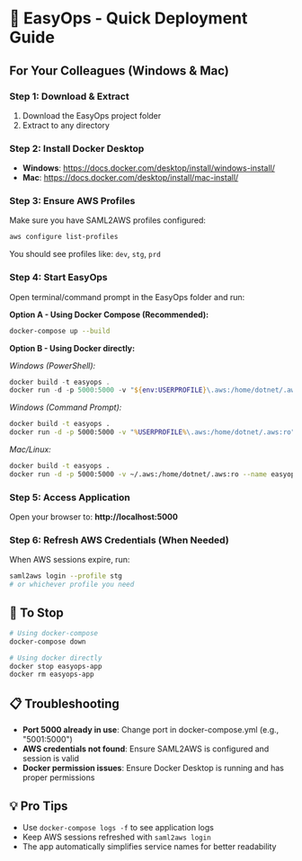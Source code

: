 # 🚀 EasyOps - Quick Deployment Guide

## For Your Colleagues (Windows & Mac)

### Step 1: Download & Extract
1. Download the EasyOps project folder
2. Extract to any directory

### Step 2: Install Docker Desktop
- **Windows**: https://docs.docker.com/desktop/install/windows-install/
- **Mac**: https://docs.docker.com/desktop/install/mac-install/

### Step 3: Ensure AWS Profiles
Make sure you have SAML2AWS profiles configured:
```bash
aws configure list-profiles
```

You should see profiles like: `dev`, `stg`, `prd`

### Step 4: Start EasyOps
Open terminal/command prompt in the EasyOps folder and run:

**Option A - Using Docker Compose (Recommended):**
```bash
docker-compose up --build
```

**Option B - Using Docker directly:**

*Windows (PowerShell):*
```powershell
docker build -t easyops .
docker run -d -p 5000:5000 -v "${env:USERPROFILE}\.aws:/home/dotnet/.aws:ro" --name easyops-app easyops
```

*Windows (Command Prompt):*
```cmd
docker build -t easyops .
docker run -d -p 5000:5000 -v "%USERPROFILE%\.aws:/home/dotnet/.aws:ro" --name easyops-app easyops
```

*Mac/Linux:*
```bash
docker build -t easyops .
docker run -d -p 5000:5000 -v ~/.aws:/home/dotnet/.aws:ro --name easyops-app easyops
```

### Step 5: Access Application
Open your browser to: **http://localhost:5000**

### Step 6: Refresh AWS Credentials (When Needed)
When AWS sessions expire, run:
```bash
saml2aws login --profile stg
# or whichever profile you need
```

## 🛑 To Stop
```bash
# Using docker-compose
docker-compose down

# Using docker directly
docker stop easyops-app
docker rm easyops-app
```

## 📋 Troubleshooting
- **Port 5000 already in use**: Change port in docker-compose.yml (e.g., "5001:5000")
- **AWS credentials not found**: Ensure SAML2AWS is configured and session is valid
- **Docker permission issues**: Ensure Docker Desktop is running and has proper permissions

## 💡 Pro Tips
- Use `docker-compose logs -f` to see application logs
- Keep AWS sessions refreshed with `saml2aws login`
- The app automatically simplifies service names for better readability
